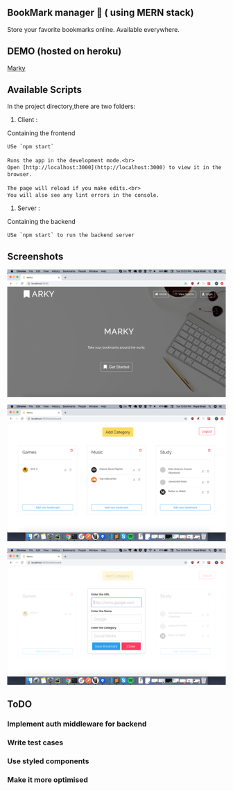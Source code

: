 ## BookMark manager :bookmark: ( using MERN stack)

Store your favorite bookmarks online. Available everywhere.

## DEMO (hosted on heroku)

[Marky]()

## Available Scripts

In the project directory,there are two folders:

1. Client :

Containing the frontend

    USe `npm start`

    Runs the app in the development mode.<br>
    Open [http://localhost:3000](http://localhost:3000) to view it in the browser.

    The page will reload if you make edits.<br>
    You will also see any lint errors in the console.

1. Server :

Containing the backend

    USe `npm start` to run the backend server

## Screenshots

![img-1](images/book1.png)

![img-2](images/book2.png)

![img-2](images/book3.png)

## ToDO

### Implement auth middleware for backend

### Write test cases

### Use styled components

### Make it more optimised
